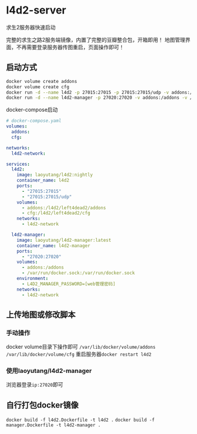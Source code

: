 # l4d2-server
求生2服务器快速启动

完整的求生之路2服务端镜像，内置了完整的豆瓣整合包，开箱即用！
地图管理界面，不再需要登录服务器传图重启，页面操作即可！

## 启动方式
```sh
docker volume create addons
docker volume create cfg
docker run -d --name l4d2 -p 27015:27015 -p 27015:27015/udp -v addons:/l4d2/left4dead2/addons -v cfg:/l4d2/left4dead2/cfg laoyutang/l4d2:latest
docker run -d --name l4d2-manager -p 27020:27020 -v addons:/addons -v /var/run/docker.sock:/var/run/docker.sock -e L4D2_MANAGER_PASSWORD=设置上传地图的密码 laoyutang/l4d2-manager:latest
```
docker-compose启动
```yaml
# docker-compose.yaml
volumes:
  addons:
  cfg:

networks:
  l4d2-network:

services:
  l4d2:
    image: laoyutang/l4d2:nightly
    container_name: l4d2
    ports:
      - "27015:27015"
      - "27015:27015/udp"
    volumes:
      - addons:/l4d2/left4dead2/addons
      - cfg:/l4d2/left4dead2/cfg
    networks:
      - l4d2-network

  l4d2-manager:
    image: laoyutang/l4d2-manager:latest
    container_name: l4d2-manager
    ports:
      - "27020:27020"
    volumes:
      - addons:/addons
      - /var/run/docker.sock:/var/run/docker.sock
    environment:
      - L4D2_MANAGER_PASSWORD=[web管理密码]
    networks:
      - l4d2-network
```

## 上传地图或修改脚本
### 手动操作
docker volume目录下操作即可  ```/var/lib/docker/volume/addons```  ```/var/lib/docker/volume/cfg```
重启服务器```docker restart l4d2```
### 使用laoyutang/l4d2-manager
浏览器登录```ip:27020```即可
## 自行打包docker镜像
```docker build -f l4d2.Dockerfile -t l4d2 .```
```docker build -f manager.Dockerfile -t l4d2-manager .```
